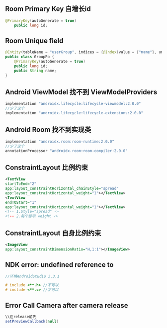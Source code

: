 ## Room Primary Key 自增长id

```java
@PrimaryKey(autoGenerate = true)
    public long id;
```

## Room Unique field

```java
@Entity(tableName = "userGroup", indices = {@Index(value = {"name"}, unique = true)})
public class GroupPo {
    @PrimaryKey(autoGenerate = true)
    public long id;
    public String name;
}
```

## Android ViewModel 找不到 ViewModelProviders

```groovy
implementation "androidx.lifecycle:lifecycle-viewmodel:2.0.0"
//少了这个
implementation "androidx.lifecycle:lifecycle-extensions:2.0.0"
```

## Android Room 找不到实现类

```groovy
implementation "androidx.room:room-runtime:2.0.0"
//少了这个
annotationProcessor "androidx.room:room-compiler:2.0.0"
```

## ConstraintLayout 比例约束

```xml
<TextView
startToEnd="2"
app:layout_constraintHorizontal_chainStyle="spread"
app:layout_constraintHorizontal_weight="1"></TextView>
<TextView
endTOStart="1"
app:layout_constraintHorizontal_weight="1"></TextView>
<!-- 1.Style="spread" ->
<!-- 2.每个都填 weight ->
```



## ConstraintLayout 自身比例约束

```xml
<ImageView
app:layout_constraintDimensionRatio="H,1:1"></ImageView>

```

## NDK error: undefined reference to

```c
//环境AndroidStudio 3.3.1

# include <**.h> //不可以
# include <**.c> //才可以
```

## Error Call Camera after camera release 

```java
\\在release前先
setPreviewCallback(null)
```


